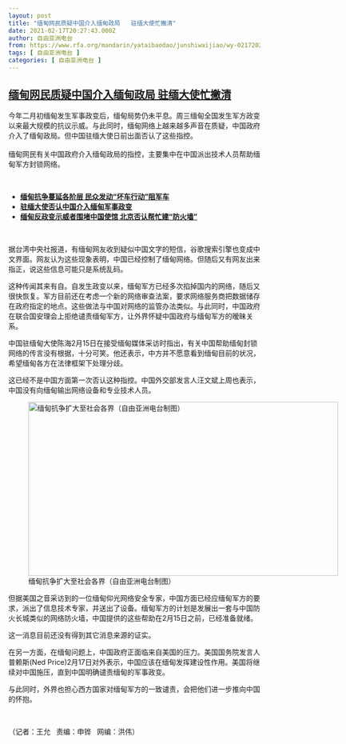 ```yaml
---
layout: post
title: "缅甸网民质疑中国介入缅甸政局   驻缅大使忙撇清"
date: 2021-02-17T20:27:43.000Z
author: 自由亚洲电台
from: https://www.rfa.org/mandarin/yataibaodao/junshiwaijiao/wy-02172021103948.html
tags: [ 自由亚洲电台 ]
categories: [ 自由亚洲电台 ]
---
```

<!--1613593663000-->
[缅甸网民质疑中国介入缅甸政局   驻缅大使忙撇清](https://www.rfa.org/mandarin/yataibaodao/junshiwaijiao/wy-02172021103948.html)
------

<div>
<p></p><p>今年二月初缅甸发生军事政变后，缅甸局势仍未平息。周三缅甸全国发生军方政变以来最大规模的抗议示威。与此同时，缅甸网络上越来越多声音在质疑，中国政府介入了缅甸政局。但中国驻缅大使日前出面否认了这些指控。<br/><br/><span>缅甸网民有关中国政府介入缅甸政局的指控</span>，主要集中在中国派出技术人员帮助缅甸军方封锁网络。</p><p><br/></p><ul><li><a href="https://www.rfa.org/mandarin/Xinwen/wul0217e-02172021064645.html"><strong>缅甸抗争蔓延各阶层 民众发动“坏车行动”阻军车</strong></a></li><li><strong><a href="https://www.rfa.org/mandarin/Xinwen/4-02162021100956.html">驻缅大使否认中国介入缅甸军事政变</a></strong></li><li><strong><a href="https://www.rfa.org/mandarin/Xinwen/8-02122021112218.html">缅甸反政变示威者围堵中国使馆 北京否认帮忙建“防火墙”</a></strong></li></ul><p><br/></p><p><span>据台湾中央社报道，有缅甸网友收到疑似中国文字的短信，谷歌搜索引擎也变成中文界面。网友认为这些现象表明，中国已经控制了缅甸网络。但随后又有网友出来指正，说这些信息可能只是系统乱码。</span></p><p><span>这种传闻其来有自。自发生政变以来，缅甸军方已经多次掐掉国内的网络，随后又很快恢复。军方目前还在考虑一个新的网络审查法案，要求网络服务商把数据储存在政府指定的地点。这些做法与中国对网络的监管办法类似。与此同时，中国政府在联合国安理会上拒绝谴责缅甸军方，让外界怀疑中国政府与缅甸军方的暧昧关系。</span></p><p><span>中国驻缅甸大使陈海</span>2月15日在接受缅甸媒体采访时指出，有关中国帮助缅甸封锁网络的传言没有根据，十分可笑。他还表示，中方并不愿意看到缅甸目前的状况，希望缅甸各方在法律框架下处理分歧。</p><p><span>这已经不是中国方面第一次否认这种指控。中国外交部发言人汪文斌上周也表示，中国没有向缅甸输出网络设备和专业技术人员。</span></p><p><span><figure class="image-richtext image-inline captioned" style="width:620px;"><img alt="缅甸抗争扩大至社会各界（自由亚洲电台制图）" height="348" src="https://www.rfa.org/mandarin/yataibaodao/junshiwaijiao/wy-02172021103948.html/wy0217.jpg/@@images/5c887d41-2214-48a3-939f-dc0f6ee84948.jpeg" title="wy0217.jpg" width="620"/><figcaption class="image-caption">缅甸抗争扩大至社会各界（自由亚洲电台制图）</figcaption><small></small></figure></span></p><p><span>但据美国之音采访到的一位缅甸仰光网络安全专家，中国方面已经应缅甸军方的要求，派出了信息技术专家，并送出了设备。缅甸军方的计划是发展出一套与中国防火长城类似的网络防火墙，中国提供的这些帮助在</span>2月15日之前，已经准备就绪。</p><p><span>这一消息目前还没有得到其它消息来源的证实。</span></p><p><span>在另一方面，在缅甸问题上，中国政府正面临来自美国的压力。美国国务院发言人普赖斯</span>(Ned Price)2月17日对外表示，中国应该在缅甸发挥建设性作用。美国将继续对中国施压，直到中国明确谴责缅甸的军事政变。</p><p><span>与此同时，外界也担心西方国家对缅甸军方的一致谴责，会把他们进一步推向中国的怀抱。</span></p><p><br/></p><p><span>（记者：王允   责编：申铧   网编：洪伟）</span></p>
</div>
